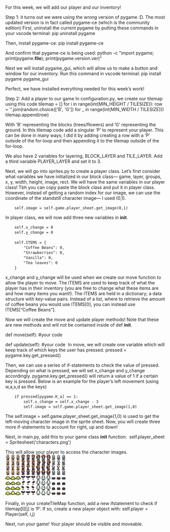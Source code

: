 For this week, we will add our player and our inventory!


Step 1:
it turns out we were using the wrong version of pygame :D. The most updated version is in fact called pygame-ce (which is the community edition)
First, uninstall the current pygame by putting these commands in your vscode terminal:
pip uninstall pygame

Then, install pygame-ce:
pip install pygame-ce

And confirm that pygame-ce is being used: python -c "import pygame; print(pygame.__file__); print(pygame.version.ver)"

Next we will install pygame_gui, which will allow us to make a button and window for our inventory. Run this command in vscode terminal: pip install pygame pygame_gui

Perfect, we have installed everything needed for this week’s work! 

Step 2: Add a player to our game
In configuration.py, we create our tilemap using this code
tilemap = []
for i in range(int(MIN_HEIGHT / TILESIZE)):
    row = ''.join(random.choice(['B', 'G']) for _ in range(int(MIN_WIDTH / TILESIZE)))
    tilemap.append(row)

With ‘B’ representing the blocks (trees/flowers) and ‘G’ representing the ground. In this tilemap code add a singular ‘P’ to represent your player. This can be done in many ways; I did it by adding creating a row  with a ‘P’ outside of the for-loop and then appending it to the tilemap outside of the for-loop.

We also have 2 variables for layering, BLOCK_LAYER and TILE_LAYER. Add a third variable PLAYER_LAYER and set it to 3.

Next, we will go into sprites.py to create a player class. Let’s first consider what variables we have initialized in our block class— game, layer, groups, x, y, width, height, image, rect. We will have the same variables in our player class! Tbh you can copy paste the block class and put it in player class. However, instead of getting a random index for our image, we can use the coordinate of the standstill character image— I used (0,1).

        self.image = self.game.player_sheet.get_image(0,1)

In player class, we will now add three new variables in __init__.

        self.x_change = 0
        self.y_change = 0
	
        self.ITEMS = {
            "Coffee Beans": 0,
            "Strawberries": 0,
            "Vanilla": 0,
            "Tea leaves": 0    
        }

x_change and y_change will be used when we create our move function to allow the player to move. The ITEMS are used to keep track of what the player has in their inventory (you are free to change what these items are and how many items you want!). The ITEMS are held in a dictionary; a data structure with key-value pairs. Instead of a list, where to retrieve the amount of coffee beans you would use ITEMS[0], you can instead use ITEMS[“Coffee Beans”]. 

Now we will create the move and update player methods! Note that these are new methods and will not be contained inside of def __init__.

def move(self):
	#your code

def update(self):
	#your code 
In move, we will create one variable which will keep track of which keys the user has pressed.
	pressed = pygame.key.get_pressed()

Then, we can use a series of if-statements to check the value of pressed. Depending on what is pressed, we will set x_change and y_change accordingly. pygame.key.get_pressed() will return a value of 1 if a certain key is pressed. Below is an example for the player’s left movement (using w,a,s,d as the keys)

        if pressed[pygame.K_a] == 1:
            self.x_change = self.x_change - 3
            self.image = self.game.player_sheet.get_image(1,0)

The   self.image = self.game.player_sheet.get_image(1,0) is used to get the left-moving character image in the sprite sheet. Now, you will create three more if-statements to account for right, up and down!

Next, in main.py, add this to your game class __init__ function:  self.player_sheet = Spritesheet('characters.png')

This will allow your player to access the character images.
![Alt text](https://github.com/sofievargas/WiCS-Mentor-Group/blob/fdd764f3f41fcdd777dc43b7865f82ed845fd0de/characters.png)

Finally, in your createTileMap function, add a new ifstatement to check if tilemap[I][j] is ‘P’. If so, create a new player object with:
self.player = Player(self, i,j)


Next, run your game! Your player should be visible and moveable.
